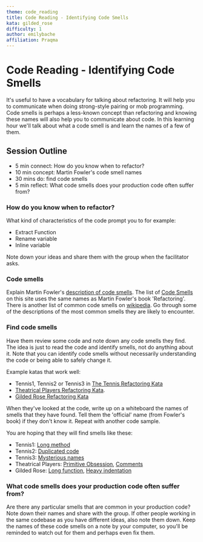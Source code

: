 ```yaml
---
theme: code_reading
title: Code Reading - Identifying Code Smells
kata: gilded_rose
difficulty: 1
author: emilybache
affiliation: Praqma
---
```


# Code Reading - Identifying Code Smells

It's useful to have a vocabulary for talking about refactoring. It will help you to communicate when doing strong-style pairing or mob programming. Code smells is perhaps a less-known concept than refactoring and knowing these names will also help you to communicate about code. In this learning hour we'll talk about what a code smell is and learn the names of a few of them. 

## Session Outline
 
* 5 min connect: How do you know when to refactor? 
* 10 min concept: Martin Fowler's code smell names 
* 30 mins do: find code smells
* 5 min reflect: What code smells does your production code often suffer from?

### How do you know when to refactor?
What kind of characteristics of the code prompt you to for example:

- Extract Function
- Rename variable
- Inline variable

Note down your ideas and share them with the group when the facilitator asks.

### Code smells
Explain Martin Fowler's [description of code smells](https://www.martinfowler.com/bliki/CodeSmell.html). The list of [Code Smells](/reference/code_smells/index.html) on this site uses the same names as Martin Fowler's book 'Refactoring'. There is another list of common code smells on [wikipedia](https://en.wikipedia.org/wiki/Code_smell). Go through some of the descriptions of the most common smells they are likely to encounter.

### Find code smells
Have them review some code and note down any code smells they find. The idea is just to read the code and identify smells, not do anything about it. Note that you can identify code smells without necessarily understanding the code or being able to safely change it.

Example katas that work well:

* Tennis1, Tennis2 or Tennis3 in [The Tennis Refactoring Kata](https://github.com/emilybache/Tennis-Refactoring-Kata)
* [Theatrical Players Refactoring Kata](https://github.com/emilybache/Theatrical-Players-Refactoring-Kata).
* [Gilded Rose Refactoring Kata](https://github.com/emilybache/GildedRose-Refactoring-Kata)

When they've looked at the code, write up on a whiteboard the names of smells that they have found. Tell them the 'official' name (from Fowler's book) if they don't know it. Repeat with another code sample.

You are hoping that they will find smells like these:

* Tennis1: [Long method](/code_smells/long_function.html)
* Tennis2: [Duplicated code](/code_smells/duplicated_code.html)
* Tennis3: [Mysterious names](/code_smells/mysterious_name.html)
* Theatrical Players: [Primitive Obsession](/code_smells/primitive_obsession.html), [Comments](/code_smells/comments.html)
* Gilded Rose: [Long function](/code_smells/long_function.html), [Heavy indentation](/code_smells/heavy_indentation.html)

### What code smells does your production code often suffer from?
Are there any particular smells that are common in your production code? Note down their names and share with the group. If other people working in the same codebase as you have different ideas, also note them down. Keep the names of these code smells on a note by your computer, so you'll be reminded to watch out for them and perhaps even fix them. 
